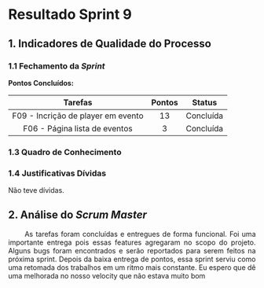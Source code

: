 # Resultado Sprint 9

## 1. Indicadores de Qualidade do Processo

### 1.1 Fechamento da _Sprint_

**Pontos Concluídos:**

| Tarefas | Pontos | Status |
|:-------:|:------:|:------:|
|F09 - Incrição de player em evento|13|Concluída|
|F06 - Página lista de eventos |3|Concluída|


### 1.3 Quadro de Conhecimento

<!-- ![Quadro de conhecimento](../../images/con_sprint6.png) -->

### 1.4 Justificativas Dívidas

Não teve dívidas.

## 2. Análise do _Scrum Master_

<p style="text-align:justify">&emsp;&emsp; As tarefas foram concluídas e entregues de forma funcional. Foi uma importante entrega pois essas features agregaram no scopo do projeto. Alguns bugs foram encontrados e serão reportados para serem feitos na próxima sprint.
Depois da baixa entrega de pontos, essa sprint serviu como uma retomada dos trabalhos em um ritmo mais constante. Eu espero que dê uma melhorada no nosso velocity que não estava muito bom</p>